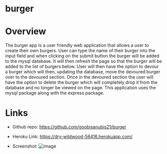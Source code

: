 # burger

# Overview

The burger app is a user friendly web application that allows a user to create their own burgers. User can type the name of their burger into the input field and when clicking on the submit button the burger will be added to the mysql database. It will then refresh the page so that the burger will be added to the list of burgers below. User will then have the option to devour a burger which will then, updating the database, move the devoured burger over to the devoured section. Once in the devoured section the user will have the option to delete the burger which will completely drop it from the database and no longer be viewed on the page. This application uses the mysql package along with the express package.

# Links

* Github repo: https://github.com/goobisanubis21/burger

* Heroku Link: https://dry-wildwood-56416.herokuapp.com/

* Screenshot: ![image](https://user-images.githubusercontent.com/69410816/101261112-c638b700-3702-11eb-86e5-21babbade94f.png)
